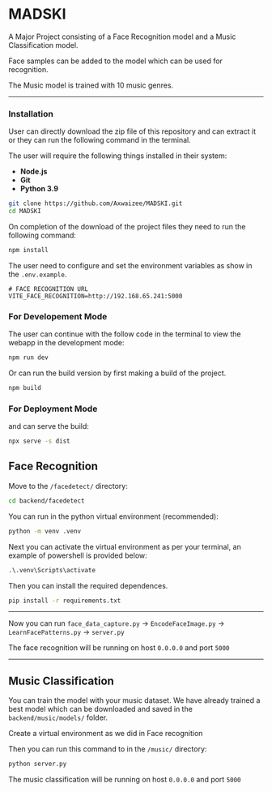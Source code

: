 # MADSKI

A Major Project consisting of a Face Recognition model and a Music Classification model.

Face samples can be added to the model which can be used for recognition.

The Music model is trained with 10 music genres.

---

### Installation

User can directly download the zip file of this repository and can extract it or they can run the following command in the terminal.

The user will require the following things installed in their system: 

- **Node.js**
- **Git**
- **Python 3.9**

```bash
git clone https://github.com/Axwaizee/MADSKI.git
cd MADSKI
```

On completion of the download of the project files they need to run the following command:


```bash
npm install
```

The user need to configure and set the environment variables as show in the `.env.example`.

```env
# FACE RECOGNITION URL
VITE_FACE_RECOGNITION=http://192.168.65.241:5000
```


### For Developement Mode

The user can continue with the follow code in the terminal to view the webapp in the development mode:

```bash
npm run dev
```
Or can run the build version by first making a build of the project.

```bash
npm build
```

### For Deployment Mode

and can serve the build:

```bash
npx serve -s dist
```



##  Face Recognition

Move to the `/facedetect/` directory:

```bash
cd backend/facedetect
```

You can run in the python virtual environment (recommended):

```bash
python -m venv .venv
```

Next you can activate the virtual environment as per your terminal, an example of powershell is provided below:

```ps
.\.venv\Scripts\activate
```

Then you can install the required dependences.

```bash
pip install -r requirements.txt
```

----

Now you can run `face_data_capture.py` -> `EncodeFaceImage.py` -> `LearnFacePatterns.py` -> `server.py`

The face recognition will be running on host `0.0.0.0` and port `5000`

---

## Music Classification

You can train the model with your music dataset. We have already trained a best model which can be downloaded and saved in the `backend/music/models/` folder.

Create a virtual environment as we did in Face recognition

Then you can run this command to in the `/music/` directory:

```bash
python server.py
```

The music classification will be running on host `0.0.0.0` and port `5000`